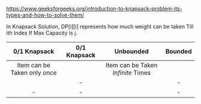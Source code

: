 https://www.geeksforgeeks.org/introduction-to-knapsack-problem-its-types-and-how-to-solve-them/

In Knapsack Solution, DP[i][i] represents how much weight can be taken Till ith Index If Max Capacity is j.

|         0/1 Knapsack          | 0/1 Knapsack |             Unbounded              | Bounded |
| :---------------------------: | :----------: | :--------------------------------: | :-----: |
| Item can be Taken only _once_ |              | Item can be Taken _Infinite_ Times |         |
|                               |      -       |                                    |    -    |
|               -               |      -       |                                    |    -    |

